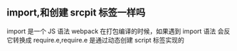 ## import,和创建 srcpit 标签一样吗

import 是一个 JS 语法
webpack 在打包编译的时候，如果遇到 import 语法
会反它转换成 require.e,require.e 是通过动态创建 script 标签实现的
